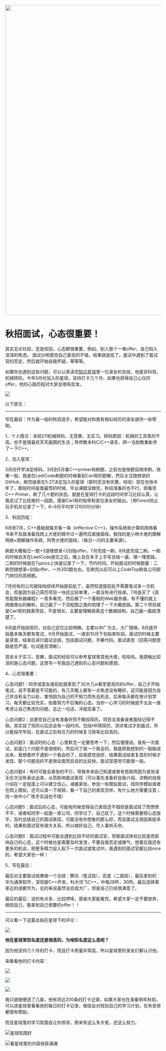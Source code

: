 <p align="center"> <a href="https://mp.weixin.qq.com/s/QVF6upVMSbgvZy8lHZS3CQ" target="_blank">
  <img src="https://code-thinking-1253855093.file.myqcloud.com/pics/20210924105952.png" width="1000"/>
</a>

# 秋招面试，心态很重要！

其实无论社招，还是校招，心态都很重要，例如，别人那个一堆offer，自己陷入深深的焦虑。 面试分明感觉自己表现的不错，结果就是挂了。面试中遇到了面试官的否定，然后就开始自我怀疑，等等等。

如果你也遇到这些问题，可以认真读完[知识星球](https://mp.weixin.qq.com/s/QVF6upVMSbgvZy8lHZS3CQ)里一位录友的总结，他是非科班，机械转码，今年5月份加入的星球，坚持打卡几个月，如果也获得自己心仪的offer，他的心路历程对大家会很有启发。

![](https://code-thinking-1253855093.file.myqcloud.com/pics/20211121093438.png)

以下原文：

----------------------

写在最前：作为最一般的秋招选手，希望能对和我有相似经历的录友提供一些帮助。

1、个人情况：本硕211机械转码，无竞赛，无实习。转码原因：机械的工资真的不高，也不是很喜欢天天画图的生活；导师教本科C/C++语言，研一当助教重新学了一下C++。

2、加入星球：

3月份开学决定转码，3月到5月看C++primer和刷题，之前也是按题目顺序刷，效果一般。我是在LeetCode刷题的时候看到Carl哥的题解，然后关注随想录的GitHub，刷完链表在5.27决定加入的星球（那时还没有优惠，哈哈）现在也快半年了，那段时间是我最慌的时候，毕业课题没做完，秋招准备的也不行。刚看完C++ Primer，刷了几十题的状态。就是在星球打卡的这段时间学习比较认真，让我走过了比较难的一段路，感谢Carl哥的指导和各位录友的输出。（用Forest防止玩手机并记录了一下，6~9月平均学习15000分钟）

3、秋招历程：

6月到7月，C++基础就每天看一条《effective C++》，操作系统和计算机网络看书来不及就准备找网上大佬的精华过一遍然后直接面经。我找的是小林大佬的图解网络+图解操作系统，阿秀大佬的面经。（每日一问的主要来源）。

刷题大概每日一题+3道随想录+2剑指offer，7月完成一刷，8月底完成二刷。一刷的时候白天在LeetCode提交之后，晚上会在本子上手写总结一遍，理一理思路。二刷的时候就在Typora上快速记录了一下，节约时间。开始面试的时候题量：二刷完随想录+剑指offer，一共350题左右。在刷完以后可以上CodeTop刷各公司部门岗位的高频题。

7月份有的公司就陆陆续续开始提前批了，虽然知道提前批不需要笔试多一次机会，但是因为自己简历项目一块还比较单薄，一直没有进行投递。7月底买了《高性能服务器编程》一周多看完，然后做了一个基础的Web服务器，有不懂的就上网搜类似的解析。自己画了一下流程图之类的梳理了一下大概思路。第二个项目就是Carl哥的跳表项目，不是很长，主要是理解跳表这个数据结构，自己画一画就清楚了。

8月底开始投简历，对自己定位比较明确，主要以中厂为主，大厂随缘。8月底开始基本每天都有笔试，9月开始面试，一直到10月下旬结束秋招。面试的时候主要是录音，结束后进行面试总结，包括面试问题，手撕代码，面试表现（回答问题思路是否严谨，吐词是否清晰）。

其余关于实习，竞赛，面试的经验可以参考星球里其他大佬，哈哈哈。我感触比较深的是心态问题，这里写一写我自己遇到的心态问题和感想。


4、心态很重要：

心态问题1：同学或室友提前批就拿到了30大几w甚至更高的的offer，自己才开始笔试，说不羡慕是不可能的，有几天晚上都有一点焦虑没有睡好。这可能是因为自己并没有全力以赴，害怕因为自己的不努力而失去机会，后来每天都在按计划学习，每天都比较充实，抱着努力不后悔的心态。当你一心学习的时候就不太会一直考虑让自己焦虑的问题，总之一句话，冲就完事了。

心态问题2：总感觉自己没有准备好而不敢投简历。项目没准备或者面经记得不熟。其实投了简历以后还会有一段时间，包括HR筛简历，测评笔试才到面试，所以能投尽早投，在面试之前有压力的时候复习效率比较高的。

心态问题3：面试时的心态：心里默念一定要思考一下，然后慢慢说。我有一次面试，前面几个问题不是很顺利，然后问了我一个我会的，我就把我想到的一股脑说出来，我想着终于遇到一个我会的了，自我感觉良好，结果面试结束复盘的时候才发现，那个问题说的不是很全面而且说的比较快，面试官感觉可能很一般。

心态问题4：有时可能会紧张的不行，导致本来自己知道或者有思路而因为紧张语无伦次没有表达出来，从而影响面试表现（可以事先准备好自我介绍，流畅的自我介绍在一定程度上可以建立信心，减缓紧张。参加一些模拟面试，找同学模拟或者在网上模拟，还可以录一下视频，看一下自己的表现怎样，有什么地方需要注意；找一些中小厂练手实战也不错）

心态问题5：面试后的心态，可能有时候觉得自己表现还不错但是面试挂了而愤愤不平，或者和同学一起面一家公司，同学过了，自己挂了。这个时候需要把心态放平，及时总结自己的面试表现，可能没有你想象的那么好。而且面试主观因素挺多的，结果和面试官有很大关系，所以做好自己，尽人事听天命。

心态问题6：面试过程中可能会遇到比较不好的面试官，导致面试体验比较差而影响自己的心态，这个时候也是需要及时发泄，不要自我否定或赌气，想着后面还有更多的机会，把更多精力投入到下一次面试或笔试中。我遇到的面试官都比较nice的，希望大家也一样！

5、写在最后：

最后对主要面试结果做一个总结：腾讯（笔试挂），百度（二面挂），最后拿到的：华为通用软开，深信服C++开发，科大讯飞C++，中电28所，30所。最后选择离家近的成都华为，总的来说虽然没去成大厂，但是自己已经很满意了。

最后的最后：说的有点多，比较啰嗦，感谢大家能看完。希望大家一定不要放弃，相信自己，能拿到自己想要的offer！！

---------------

可以看一下这篇总结在星球下的评论：

![](https://code-thinking-1253855093.file.myqcloud.com/pics/20211121094859.png)

**他在星球里知名度还是很高的，为啥知名度这么高呢？**

因为他坚持几个月的打卡，而且打卡质量非常高，所以星球里的录友们都认识他。

来看看他的打卡内容：

![](https://code-thinking-1253855093.file.myqcloud.com/pics/20211121095337.png)

![](https://code-thinking-1253855093.file.myqcloud.com/pics/20211121095415.png)

![](https://code-thinking-1253855093.file.myqcloud.com/pics/20211121095712.png)

我只是随便选了几条，他有将近200条的打卡记录，如果大家也在准备明年秋招，可以进星球里看看他的每日的打卡记录，相信会对规划自己的学习计划，任务安排 都很有帮助。

而且星球里的学习氛围会让你惊讶，原来有这么多大佬，还这么努力。

![星球氛围好](https://code-thinking-1253855093.file.myqcloud.com/pics/20211018000722.png)

![看星球里的内容收获满满](https://code-thinking-1253855093.file.myqcloud.com/pics/20211025182654.png)

